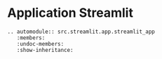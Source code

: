 
# Application Streamlit

```{eval-rst}
.. automodule:: src.streamlit.app.streamlit_app
   :members:
   :undoc-members:
   :show-inheritance: